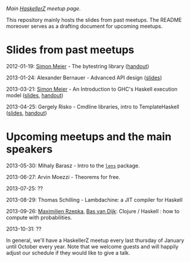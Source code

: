 *Main [HaskellerZ](http://www.meetup.com/HaskellerZ/) meetup page.*

This repository mainly hosts the slides from past meetups.
The README moreover serves as a drafting document for upcoming meetups.

Slides from past meetups
========================

2012-01-19: [Simon Meier](https://github.com/meiersi) - The bytestring library ([handout](https://github.com/meiersi/HaskellerZ/blob/master/meetups/20120119-The_bytestring_library/bytestring-talk.md))

2013-01-24: Alexander Bernauer - Advanced API design ([slides](https://docs.google.com/presentation/d/1wLsW5xzFL1A8JPY3BwXpFCnad8Ri3dFomgySP76c75I))

2013-03-21: 
  [Simon Meier](https://github.com/meiersi) - An Introduction to GHC's Haskell execution model 
  ([slides](http://htmlpreview.github.com/?https://github.com/meiersi/HaskellerZ/blob/master/meetups/20130321-Intro_GHC_RTS/finished_talk/slides.html), 
   [handout](http://htmlpreview.github.com/?https://github.com/meiersi/HaskellerZ/blob/master/meetups/20130321-Intro_GHC_RTS/finished_talk/handout.html))

2013-04-25:
  Gergely Risko - Cmdline libraries, intro to TemplateHaskell
  ([slides](http://htmlpreview.github.com/?https://github.com/meiersi/HaskellerZ/blob/master/meetups/20130425-HFlags_and_Template_Haskell/final/hflags.html),
   [handout](http://htmlpreview.github.com/?https://github.com/meiersi/HaskellerZ/blob/master/meetups/20130425-HFlags_and_Template_Haskell/final/hflags-handout.html))

Upcoming meetups and the main speakers
======================================

2013-05-30: Mihaly Barasz - Intro to the [`lens`](http://hackage.haskell.org/package/lens) package.

2013-06-27: Arvin Moezzi - Theorems for free.

2013-07-25: ??

2013-08-29: Thomas Schilling - Lambdachine: a JIT compiler for Haskell

2013-09-26: [Maximilien Rzepka](https://github.com/maxrzepka), [Bas van Dijk](https://github.com/basvandijk): Clojure / Haskell : how to compute with probabilities. 

2013-10-31: ??

In general, we'll have a HaskellerZ meetup every last thursday of January until October every year.
Note that we welcome guests and will happily adjust our schedule if they would like to give a talk.
